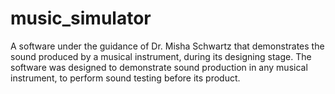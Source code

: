 # music_simulator
A software under the guidance of Dr. Misha Schwartz that demonstrates the sound produced by a musical instrument, during its designing stage. 
The software was designed to demonstrate sound production in any musical instrument, to perform sound testing before its product. 
